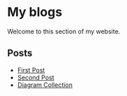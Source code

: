 # My blogs

Welcome to this section of my website.

## Posts

- [First Post](first-post)
- [Second Post](second-post)
- [Diagram Collection](diagrams)
